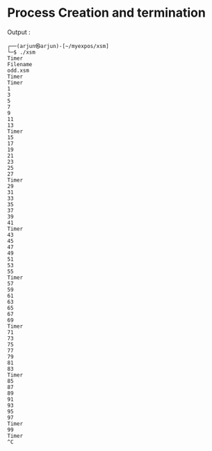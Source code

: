 # Process Creation and termination

Output : 

```
┌──(arjun㉿arjun)-[~/myexpos/xsm]
└─$ ./xsm 
Timer
Filename
odd.xsm
Timer
Timer
1
3
5
7
9
11
13
Timer
15
17
19
21
23
25
27
Timer
29
31
33
35
37
39
41
Timer
43
45
47
49
51
53
55
Timer
57
59
61
63
65
67
69
Timer
71
73
75
77
79
81
83
Timer
85
87
89
91
93
95
97
Timer
99
Timer
^C
```